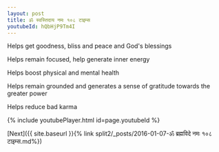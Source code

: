 ```yaml
---
layout: post
title: ॐ स्वस्तिदाय नमः १०८ टाइम्स
youtubeId: hQbHjP9Tm4I
---
```

 
 
Helps get goodness, bliss and peace and God's blessings
 
Helps remain focused, help generate inner energy 
 
Helps boost physical and mental health 
 
Helps remain grounded and generates a sense of gratitude towards the greater power 
 
Helps reduce bad karma
 
 
 
 


{% include youtubePlayer.html id=page.youtubeId %}
 
[Next]({{ site.baseurl }}{% link  split2/_posts/2016-01-07-ॐ ब्रह्मविदे नमः १०८ टाइम्स.md%})
 
